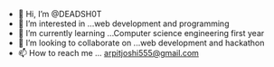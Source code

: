 - 👋 Hi, I’m @DEADSH0T
- 👀 I’m interested in ...web development and programming
- 🌱 I’m currently learning ...Computer science engineering first year
- 💞️ I’m looking to collaborate on ...web development and hackathon
- 📫 How to reach me ... arpitjoshi555@gmail.com

<!---
DEADAH0T/DEADAH0T is a ✨ special ✨ repository because its `README.md` (this file) appears on your GitHub profile.
You can click the Preview link to take a look at your changes.
--->
